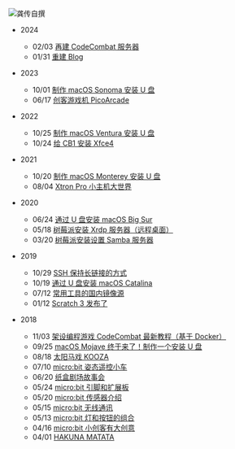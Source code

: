 ![龚传自撰](../../../../_media/logo.png "龚传自撰 :class=logo")

- 2024

  - 02/03 [再建 CodeCombat 服务器](/2024/0203/)
  - 01/31 [重建 Blog](/2024/0131/)

- 2023

  - 10/01 [制作 macOS Sonoma 安装 U 盘](/2023/1001/)
  - 06/17 [创客游戏机 PicoArcade](/2023/0617/)

- 2022

  - 10/25 [制作 macOS Ventura 安装 U 盘](/2022/1025/)
  - 10/24 [给 CB1 安装 Xfce4](/2022/1024/)

- 2021

  - 10/20 [制作 macOS Monterey 安装 U 盘](/2021/1020/)
  - 08/04 [Xtron Pro 小主机大世界](/2021/0804/)

- 2020

  - 06/24 [通过 U 盘安装 macOS Big Sur](/2020/0624/)
  - 05/18 [树莓派安装 Xrdp 服务器（远程桌面）](/2020/0518/)
  - 03/20 [树莓派安装设置 Samba 服务器](/2020/0320/)

- 2019

  - 10/29 [SSH 保持长链接的方式](/2019/1029/)
  - 10/19 [通过 U 盘安装 macOS Catalina](/2019/1019/)
  - 07/12 [常用工具的国内镜像源](/2019/0712/)
  - 01/12 [Scratch 3 发布了](/2019/0112/)

- 2018

  - 11/03 [架设编程游戏 CodeCombat 最新教程（基于 Docker）](/2018/1103/)
  - 09/25 [macOS Mojave 终于来了！制作一个安装 U 盘](/2018/0925/)
  - 08/18 [太阳马戏 KOOZA](/2018/0818/)
  - 07/10 [micro:bit 姿态遥控小车](/2018/0710/)
  - 06/20 [纸盒剧场故事会](/2018/0620/)
  - 05/24 [micro:bit 引脚和扩展板](/2018/0524/)
  - 05/20 [micro:bit 传感器介绍](/2018/0520/)
  - 05/15 [micro:bit 无线通讯](/2018/0515/)
  - 05/13 [micro:bit 灯和按钮的组合](/2018/0513/)
  - 04/16 [micro:bit 小创客有大创意](/2018/0416/)
  - 04/01 [HAKUNA MATATA](/2018/0401/)
